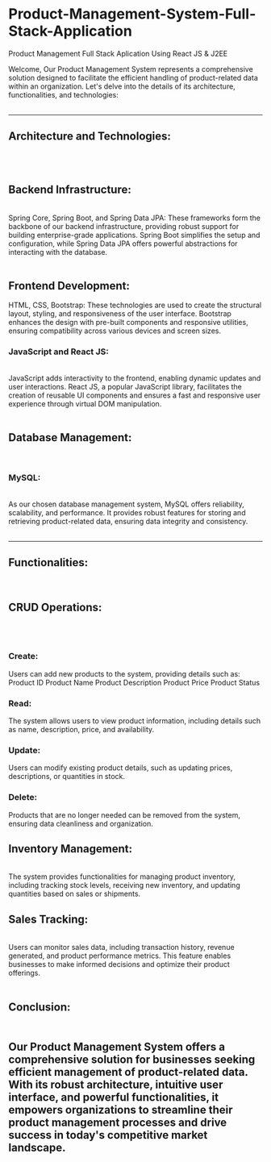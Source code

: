 # Product-Management-System-Full-Stack-Application
Product Management Full Stack Aplication Using React JS &amp; J2EE

Welcome, Our Product Management System represents a comprehensive solution designed to facilitate the efficient handling of product-related data within an organization. Let's delve into the details of its architecture, functionalities, and technologies:
<br><br>
<hr>
<h2>Architecture and Technologies:</h2>
<br><br>
<h2>Backend Infrastructure:</h2>
<br>
Spring Core, Spring Boot, and Spring Data JPA: These frameworks form the backbone of our backend infrastructure, providing robust support for building enterprise-grade applications. Spring Boot simplifies the setup and configuration, while Spring Data JPA offers powerful abstractions for interacting with the database.
<br><br>
<h2>Frontend Development:<br></h2>
HTML, CSS, Bootstrap: These technologies are used to create the structural layout, styling, and responsiveness of the user interface. Bootstrap enhances the design with pre-built components and responsive utilities, ensuring compatibility across various devices and screen sizes.
<br>
<h3>JavaScript and React JS: </h3>
<br>
JavaScript adds interactivity to the frontend, enabling dynamic updates and user interactions. React JS, a popular JavaScript library, facilitates the creation of reusable UI components and ensures a fast and responsive user experience through virtual DOM manipulation.
<br><br>
<h2>Database Management:</h2>
<br>
<h3>MySQL:</h3>
<br> As our chosen database management system, MySQL offers reliability, scalability, and performance. It provides robust features for storing and retrieving product-related data, ensuring data integrity and consistency.
<br>
<br>
<hr>
<h2>Functionalities:</h2>
<br>
<h2>CRUD Operations:</h2><br> <br>
<h3>Create: </h3>Users can add new products to the system, providing details such as:
Product ID
Product Name
Product Description
Product Price
Product Status
<br>
<h3>Read: </h3>The system allows users to view product information, including details such as name, description, price, and availability.<br>
<h3>Update: </h3>Users can modify existing product details, such as updating prices, descriptions, or quantities in stock.<br>
<h3>Delete:</h3> Products that are no longer needed can be removed from the system, ensuring data cleanliness and organization.<br>
<h2>Inventory Management:</h2><br>
The system provides functionalities for managing product inventory, including tracking stock levels, receiving new inventory, and updating quantities based on sales or shipments.<br>
<h2>Sales Tracking:</h2><br>
Users can monitor sales data, including transaction history, revenue generated, and product performance metrics. This feature enables businesses to make informed decisions and optimize their product offerings.<br><br>


<h2>Conclusion:<h2><br>
Our Product Management System offers a comprehensive solution for businesses seeking efficient management of product-related data. With its robust architecture, intuitive user interface, and powerful functionalities, it empowers organizations to streamline their product management processes and drive success in today's competitive market landscape.